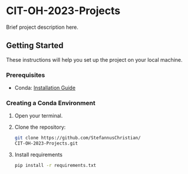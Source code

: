 # CIT-OH-2023-Projects

Brief project description here.

## Getting Started

These instructions will help you set up the project on your local machine.

### Prerequisites

- Conda: [Installation Guide](https://docs.conda.io/projects/conda/en/latest/user-guide/install/index.html)

### Creating a Conda Environment

1. Open your terminal.

2. Clone the repository:

   ```bash
   git clone https://github.com/StefannusChristian/
   CIT-OH-2023-Projects.git
3. Install requirements

    ```bash
    pip install -r requirements.txt